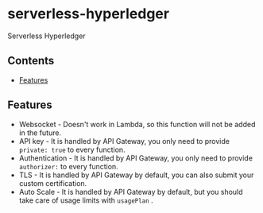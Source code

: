 # serverless-hyperledger
Serverless Hyperledger

## Contents

* [Features](#features)

## <a name="features"></a>Features

* Websocket - Doesn't work in Lambda, so this function will not be added in the future.
* API key - It is handled by API Gateway, you only need to provide `private: true` to every function.
* Authentication - It is handled by API Gateway, you only need to provide `authorizer:` to every function.
* TLS - It is handled by API Gateway by default, you can also submit your custom certification.
* Auto Scale - It is handled by API Gateway by default, but you should take care of usage limits with `usagePlan` .


